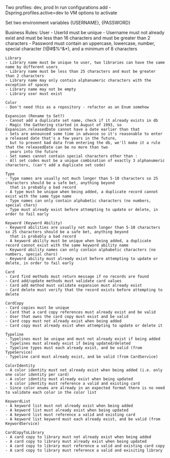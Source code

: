 Two profiles: dev, prod
In run configurations add -Dspring.profiles.active=dev to VM options to activate

Set two environment variables {USERNAME}, {PASSWORD}

Business Rules:
    User
    - UserId must be unique
    - Username must not already exist and must be less than 16 characters and must be greater than 2 characters
    - Password must contain an uppercase, lowercase, number, special character (!@#$%^&*), and a minimum of 8 characters

    Library
    - Library name must be unique to user, two libraries can have the same name by different users
    - Library name must be less than 25 characters and must be greater than 2 characters
    - Library name may only contain alphanumeric characters with the exception of spaces
    - Library name may not be empty
    - Library user must exist

    Color
    - Don't need this as a repository - refactor as an Enum somehow

    Expansion (Rename to Set?)
    - Cannot add a duplicate set name, check if it already exists in db
    - Magic the Gathering started in August of 1993, so Expansion.releasedDate cannot have a date earlier than that
    - Sets are announced some time in advance so it's reasonable to enter a released date that's a few years in the future,
      but to prevent bad data from entering the db, we'll make it a rule that the releasedDate can be no more than two 
      years into the future
    - Set names cannot contain special characters other than :
    - All set codes must be a unique combination of exactly 3 alphanumeric characters, (can't add a duplicate set code)

    Type
    - Type names are usually not much longer than 5-10 characters so 25 characters should be a safe bet, anything beyond
      that is probably a bad record
    - A type must be unique when being added, a duplicate record cannot exist with the same type name
    - Type names can only contain alphabetic characters (no numbers, special chars)
    - Type must already exist before attempting to update or delete, in order to fail early

    Keyword (Keyword Ability)
    - Keyword abilities are usually not much longer than 5-10 characters so 25 characters should be a safe bet, anything beyond
      that is probably a bad record
    - A keyword ability must be unique when being added, a duplicate record cannot exist with the same keyword ability name
    - Keyword ability names can only contain alphabetic characters (no numbers, special chars)
    - Keyword ability must already exist before attempting to update or delete, in order to fail early

    Card
    - Card find methods must return message if no records are found
    - Card add/update methods must validate card values
    - Card add method must validate expansion must already exist
    - Card delete must verify that the record exists before attempting to delete

    CardCopy
    - Card copies must be unique
    - Card that a card copy references must already exist and be valid
    - User that owns the card copy must exist and be valid
    - Card copy must not already exist when being added
    - Card copy must already exist when attempting to update or delete it

    Typeline
    - Typelines must be unique and must not already exist if being added
    - Typelines must already exist if being updated/deleted
    - Typeline types must each already exist, and be valid (from TypeService) 
    - Typeline card must already exist, and be valid (from CardService)

    ColorIdentity
    - A color identity must not already exist when being added (i.e. only one color identity per card)
    - A color identity must already exist when being updated
    - A color identity must reference a valid and existing card
    - Since color enums are already in an expected format there is no need to validate each color in the color list

    KeywordList
    - A keyword list must not already exist when being added
    - A keyword list must already exist when being updated
    - A keyword list must reference a valid and existing card
    - A keyword list keyword must each already exist, and be valid (from KeywordService)

    CardCopyToLibrary
    - A card copy to library must not already exist when being added
    - A card copy to library must already exist when being updated
    - A card copy to library must reference a valid and existing card copy
    - A card copy to library must reference a valid and exisiting library
